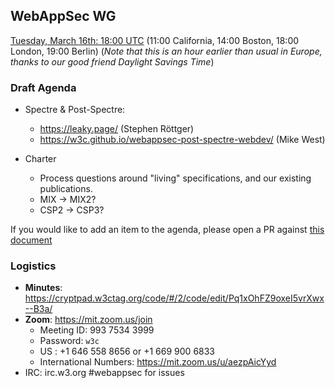 ## WebAppSec WG

[Tuesday, March 16th: 18:00 UTC](https://www.timeanddate.com/worldclock/fixedtime.html?iso=20210316T1800) (11:00 California, 14:00 Boston, 18:00 London, 19:00 Berlin) (_Note that this is an hour earlier than usual in Europe, thanks to our good friend Daylight Savings Time_) 

### Draft Agenda

*   Spectre & Post-Spectre:
    *   <https://leaky.page/> (Stephen Röttger)
    *   <https://w3c.github.io/webappsec-post-spectre-webdev/> (Mike West)

*   Charter
    *   Process questions around "living" specifications, and our existing publications.
    *   MIX -> MIX2?
    *   CSP2 -> CSP3?

If you would like to add an item to the agenda, please open a PR against [this document](https://github.com/w3c/webappsec/blob/master/meetings/2021/2021-03-16-agenda.md)

### Logistics

*   **Minutes**: https://cryptpad.w3ctag.org/code/#/2/code/edit/Pq1xOhFZ9oxeI5vrXwx--B3a/
*   **Zoom**: https://mit.zoom.us/join
    * Meeting ID: 993 7534 3999
    * Password: `w3c`
    * US : +1 646 558 8656 or +1 669 900 6833
    * International Numbers: https://mit.zoom.us/u/aezpAicYyd
*   IRC: irc.w3.org #webappsec for issues
